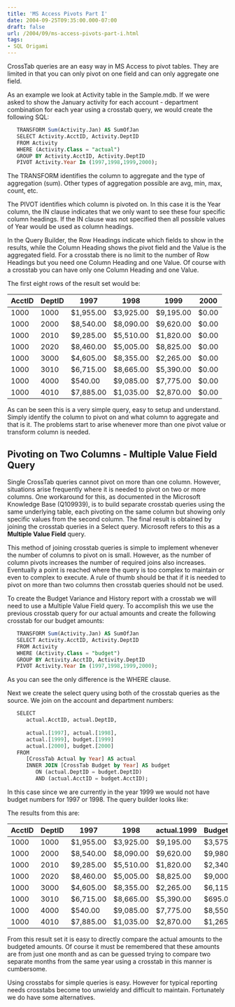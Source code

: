 ```yaml
---
title: 'MS Access Pivots Part I'
date: 2004-09-25T09:35:00.000-07:00
draft: false
url: /2004/09/ms-access-pivots-part-i.html
tags: 
- SQL Origami
---
```


CrossTab queries are an easy way in MS Access to pivot tables. They are limited in that you can only pivot on one field and can only aggregate one field.

  
  

As an example we look at Activity table in the Sample.mdb. If we were asked to show the January activity for each account - department combination for each year using a crosstab query, we would create the following SQL:

```sql 
   TRANSFORM Sum(Activity.Jan) AS SumOfJan  
   SELECT Activity.AcctID, Activity.DeptID  
   FROM Activity  
   WHERE (Activity.Class = "actual")  
   GROUP BY Activity.AcctID, Activity.DeptID  
   PIVOT Activity.Year In (1997,1998,1999,2000);  
```

The TRANSFORM identifies the column to aggregate and the type of aggregation (sum). Other types of aggregation possible are avg, min, max, count, etc.

The PIVOT identifies which column is pivoted on. In this case it is the Year column, the IN clause indicates that we only want to see these four specific column headings. If the IN clause was not specified then all possible values of Year would be used as column headings.

In the Query Builder, the Row Headings indicate which fields to show in the results, while the Column Heading shows the pivot field and the Value is the aggregated field. For a crosstab there is no limit to the number of Row Headings but you need one Column Heading and one Value. Of course with a crosstab you can have only one Column Heading and one Value.

The first eight rows of the result set would be:

|AcctID|DeptID|1997|1998|1999|2000|
|--- |--- |--- |--- |--- |--- |
|1000|1000|$1,955.00|$3,925.00|$9,195.00|$0.00|
|1000|2000|$8,540.00|$8,090.00|$9,620.00|$0.00|
|1000|2010|$9,285.00|$5,510.00|$1,820.00|$0.00|
|1000|2020|$8,460.00|$5,005.00|$8,825.00|$0.00|
|1000|3000|$4,605.00|$8,355.00|$2,265.00|$0.00|
|1000|3010|$6,715.00|$8,665.00|$5,390.00|$0.00|
|1000|4000|$540.00|$9,085.00|$7,775.00|$0.00|
|1000|4010|$7,885.00|$1,035.00|$2,870.00|$0.00|

As can be seen this is a very simple query, easy to setup and understand. Simply identify the column to pivot on and what column to aggregate and that is it. The problems start to arise whenever more than one pivot value or transform column is needed.

## Pivoting on Two Columns - Multiple Value Field Query

Single CrossTab queries cannot pivot on more than one column. However, situations arise frequently where it is needed to pivot on two or more columns. One workaround for this, as documented in the Microsoft Knowledge Base (Q109939), is to build separate crosstab queries using the same underlying table, each pivoting on the same column but showing only specific values from the second column. The final result is obtained by joining the crosstab queries in a Select query. Microsoft refers to this as a **Multiple Value Field** query.

This method of joining crosstab queries is simple to implement whenever the number of columns to pivot on is small. However, as the number of column pivots increases the number of required joins also increases. Eventually a point is reached where the query is too complex to maintain or even to complex to execute. A rule of thumb should be that if it is needed to pivot on more than two columns then crosstab queries should not be used.

To create the Budget Variance and History report with a crosstab we will need to use a Multiple Value Field query. To accomplish this we use the previous crosstab query for our actual amounts and create the following crosstab for our budget amounts:

```sql
   TRANSFORM Sum(Activity.Jan) AS SumOfJan  
   SELECT Activity.AcctID, Activity.DeptID  
   FROM Activity  
   WHERE (Activity.Class = "budget")  
   GROUP BY Activity.AcctID, Activity.DeptID  
   PIVOT Activity.Year In (1997,1998,1999,2000);  
```

As you can see the only difference is the WHERE clause.

Next we create the select query using both of the crosstab queries as the source. We join on the account and department numbers:

```sql
   SELECT  
      actual.AcctID, actual.DeptID,  
  
      actual.[1997], actual.[1998],  
      actual.[1999], budget.[1999]  
      actual.[2000], budget.[2000]  
   FROM  
      [CrossTab Actual by Year] AS actual  
      INNER JOIN [CrossTab Budget by Year] AS budget  
         ON (actual.DeptID = budget.DeptID)  
         AND (actual.AcctID = budget.AcctID);  
```

In this case since we are currently in the year 1999 we would not have budget numbers for 1997 or 1998. The query builder looks like:

The results from this are:

|AcctID|DeptID|1997|1998|actual.1999|Budget.1999|actual.2000|budget.2000|
|--- |--- |--- |--- |--- |--- |--- |--- |
|1000|1000|$1,955.00|$3,925.00|$9,195.00|$3,575.00|$0.00|$8,470.00|
|1000|2000|$8,540.00|$8,090.00|$9,620.00|$9,980.00|$0.00|$6,145.00|
|1000|2010|$9,285.00|$5,510.00|$1,820.00|$2,340.00|$0.00|$5,110.00|
|1000|2020|$8,460.00|$5,005.00|$8,825.00|$9,000.00|$0.00|$9,500.00|
|1000|3000|$4,605.00|$8,355.00|$2,265.00|$6,115.00|$0.00|$5,050.00|
|1000|3010|$6,715.00|$8,665.00|$5,390.00|$695.00|$0.00|$5,885.00|
|1000|4000|$540.00|$9,085.00|$7,775.00|$8,550.00|$0.00|$8,255.00|
|1000|4010|$7,885.00|$1,035.00|$2,870.00|$1,265.00|$0.00|$5,510.00|


From this result set it is easy to directly compare the actual amounts to the budgeted amounts. Of course it must be remembered that these amounts are from just one month and as can be guessed trying to compare two separate months from the same year using a crosstab in this manner is cumbersome.

Using crosstabs for simple queries is easy. However for typical reporting needs crosstabs become too unwieldy and difficult to maintain. Fortunately we do have some alternatives.